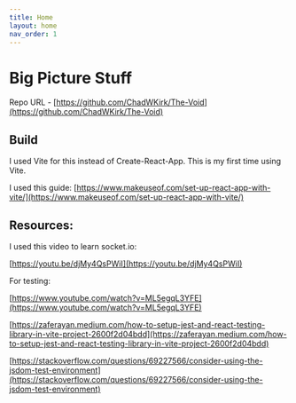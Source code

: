 ```yaml
---
title: Home
layout: home
nav_order: 1
---
```


# Big Picture Stuff

Repo URL - [https://github.com/ChadWKirk/The-Void](https://github.com/ChadWKirk/The-Void)

## Build

I used Vite for this instead of Create-React-App. This is my first time using Vite.

I used this guide: [https://www.makeuseof.com/set-up-react-app-with-vite/](https://www.makeuseof.com/set-up-react-app-with-vite/)

## Resources:

I used this video to learn socket.io:

[https://youtu.be/djMy4QsPWiI](https://youtu.be/djMy4QsPWiI)

For testing:

[https://www.youtube.com/watch?v=ML5egqL3YFE](https://www.youtube.com/watch?v=ML5egqL3YFE)

[https://zaferayan.medium.com/how-to-setup-jest-and-react-testing-library-in-vite-project-2600f2d04bdd](https://zaferayan.medium.com/how-to-setup-jest-and-react-testing-library-in-vite-project-2600f2d04bdd)

[https://stackoverflow.com/questions/69227566/consider-using-the-jsdom-test-environment](https://stackoverflow.com/questions/69227566/consider-using-the-jsdom-test-environment)
